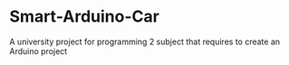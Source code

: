 # Smart-Arduino-Car
A university project for programming 2 subject that requires to create an Arduino project 
